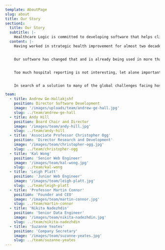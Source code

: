 ```yaml
---
template: AboutPage
slug: about
title: Our Story
section1:
  title: Our Story
  subtitle: |-
    Healthcare Logic is committed to developing software that helps clinical and managerial leaders improve the performance of their hospitals.
  content: |-
    Having worked in strategic health improvement for almost two decades across five countries and three continents, founder and CEO Martin Connor is driven by the remarkable fact there is no international standard definition of the appropriate data required to operationally manage a hospital.


    Our software has changed that and is already being used in more than 50 hospitals where it is optimising performance in areas such as Outpatients, Surgery and Theatres, Endoscopy, Emergency Departments and Inpatient Bed Management.


    Too much hospital reporting is not interesting, let alone important. The question we constantly ask ourselves is - can we get an action out of the data we are producing? If the answer is no, we throw it out. If it is yes, we keep it and get ready to take action.


    In search of a solution to many of the global challenges facing hospitals, we have created a common language that is helping solve the dilemma of capacity, demand and process and showing there is a simpler, cheaper and better way.

team:
  - title: Andrew Ge-Hallakjshf
    position: Director Software Development
    image: '/images/uploads/team/andrew-ge-hall.jpg'
    slug: ../team/andrew-ge-hall
  - title: Andy Hill
    position: Board Chair and Director
    image: '/images/team/andy-hill.jpg'
    slug: ../team/andy-hill
  - title: 'Associate Professor Christopher Ogg'
    position: 'Director Research and Development'
    image: '/images/team/christopher-ogg.jpg'
    slug: ../team/christopher-ogg
  - title: 'Kal Wong'
    position: 'Senior Web Engineer'
    image: '/images/team/kal-wong.jpg'
    slug: ../team/kal-wong
  - title: 'Leigh Platt'
    position: 'Junior Web Engineer'
    image: '/images/team/leigh-platt.jpg'
    slug: ../team/leigh-platt
  - title: 'Professor Martin Connor'
    position: 'Founder and CEO'
    image: '/images/team/martin-connor.jpg'
    slug: ../team/martin-connor
  - title: 'Nikita Nadezhdin'
    position: 'Senior Data Engineer'
    image: '/images/team/nikita-nadezhdin.jpg'
    slug: ../team/nikita-nadezhdin
  - title: 'Suzanne Yeates'
    position: 'Company Secretary'
    image: '/images/team/suzanne-yeates.jpg'
    slug: ../team/suzanne-yeates
---
```

